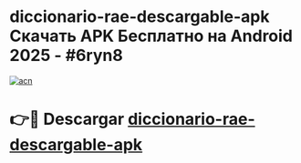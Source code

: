 # diccionario-rae-descargable-apk Скачать APK Бесплатно на Android 2025 - #6ryn8

[![acn](https://github.com/user-attachments/assets/0f9c940e-d8b0-45ae-aac7-cd30a18b3e1c)](https://apps.freeplayer.one?title=diccionario-rae-descargable-apk&ref=9RF)

# 👉🔴 Descargar [diccionario-rae-descargable-apk](https://apps.freeplayer.one?title=diccionario-rae-descargable-apk&ref=9RF)